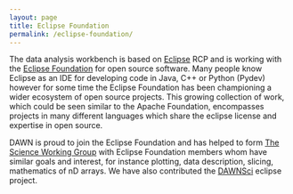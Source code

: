 ```yaml
---
layout: page
title: Eclipse Foundation
permalink: /eclipse-foundation/
---
```

The data analysis workbench is based on [Eclipse](http://www.eclipse.org/) RCP and is working with the [Eclipse Foundation](http://www.eclipse.org/org/foundation/) for open source software. Many people know Eclipse as an IDE for developing code in Java, C++ or Python (Pydev) however for some time the Eclipse Foundation has been championing a wider ecosystem of open source projects. This growing collection of work, which could be seen similar to the Apache Foundation, encompasses projects in many different languages which share the eclipse license and expertise in open source.

DAWN is proud to join the Eclipse Foundation and has helped to form [The Science Working Group](http://science.eclipse.org/) with Eclipse Foundation members whom have similar goals and interest, for instance plotting, data description, slicing, mathematics of nD arrays. We have also contributed the [DAWNSci](https://projects.eclipse.org/projects/technology.dawnsci) eclipse project. 